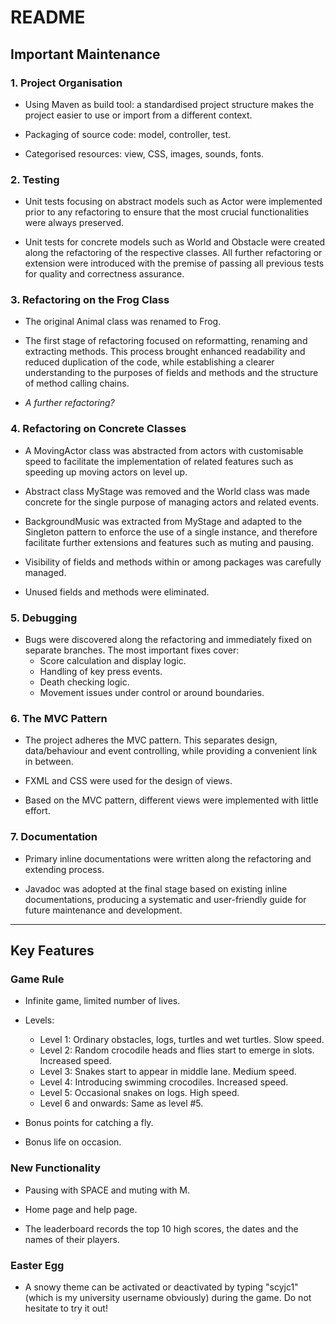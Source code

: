 # README

## Important Maintenance

### 1. Project Organisation

* Using Maven as build tool: a standardised project structure makes the project easier to use or import from a different context.

* Packaging of source code: model, controller, test.

* Categorised resources: view, CSS, images, sounds, fonts.

### 2. Testing

* Unit tests focusing on abstract models such as Actor were implemented prior to any refactoring to ensure that the most crucial functionalities were always preserved.

* Unit tests for concrete models such as World and Obstacle were created along the refactoring of the respective classes. All further refactoring or extension were introduced with the premise of passing all previous tests for quality and correctness assurance.

### 3. Refactoring on the Frog Class

* The original Animal class was renamed to Frog.

* The first stage of refactoring focused on reformatting, renaming and extracting methods. This process brought enhanced readability and reduced duplication of the code, while establishing a clearer understanding to the purposes of fields and methods and the structure of method calling chains.

* _A further refactoring?_

### 4. Refactoring on Concrete Classes

* A MovingActor class was abstracted from actors with customisable speed to facilitate the implementation of related features such as speeding up moving actors on level up.

* Abstract class MyStage was removed and the World class was made concrete for the single purpose of managing actors and related events.

* BackgroundMusic was extracted from MyStage and adapted to the Singleton pattern to enforce the use of a single instance, and therefore facilitate further extensions and features such as muting and pausing.

* Visibility of fields and methods within or among packages was carefully managed.

* Unused fields and methods were eliminated.

### 5. Debugging

* Bugs were discovered along the refactoring and immediately fixed on separate branches. The most important fixes cover:  
    * Score calculation and display logic.
    * Handling of key press events.
    * Death checking logic.
    * Movement issues under control or around boundaries.

### 6. The MVC Pattern

* The project adheres the MVC pattern. This separates design, data/behaviour and event controlling, while providing a convenient link in between.

* FXML and CSS were used for the design of views.

* Based on the MVC pattern, different views were implemented with little effort.

### 7. Documentation

* Primary inline documentations were written along the refactoring and extending process.

* Javadoc was adopted at the final stage based on existing inline documentations, producing a systematic and user-friendly guide for future maintenance and development.

---

## Key Features

### Game Rule

* Infinite game, limited number of lives.

* Levels:
    * Level 1: Ordinary obstacles, logs, turtles and wet turtles. Slow speed.
    * Level 2: Random crocodile heads and flies start to emerge in slots. Increased speed.
    * Level 3: Snakes start to appear in middle lane. Medium speed.
    * Level 4: Introducing swimming crocodiles. Increased speed.
    * Level 5: Occasional snakes on logs. High speed.
    * Level 6 and onwards: Same as level #5.

* Bonus points for catching a fly.

* Bonus life on occasion.

### New Functionality

* Pausing with SPACE and muting with M.

* Home page and help page.

* The leaderboard records the top 10 high scores, the dates and the names of their players.

### Easter Egg

* A snowy theme can be activated or deactivated by typing "scyjc1" (which is my university username obviously) during the game. Do not hesitate to try it out!
